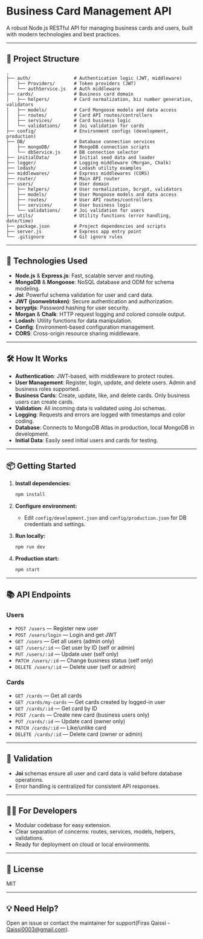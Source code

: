# Business Card Management API

A robust Node.js RESTful API for managing business cards and users, built with modern technologies and best practices.

---

## 📁 Project Structure

```
.
├── auth/                # Authentication logic (JWT, middleware)
│   ├── Providers/       # Token providers (JWT)
│   └── authService.js   # Auth middleware
├── cards/               # Business card domain
│   ├── helpers/         # Card normalization, biz number generation, validators
│   ├── models/          # Card Mongoose models and data access
│   ├── routes/          # Card API routes/controllers
│   ├── services/        # Card business logic
│   └── validations/     # Joi validation for cards
├── config/              # Environment configs (development, production)
├── DB/                  # Database connection services
│   ├── mongoDB/         # MongoDB connection scripts
│   └── dbService.js     # DB connection selector
├── initialData/         # Initial seed data and loader
├── logger/              # Logging middleware (Morgan, Chalk)
├── lodash/              # Lodash utility examples
├── middlewares/         # Express middlewares (CORS)
├── router/              # Main API router
├── users/               # User domain
│   ├── helpers/         # User normalization, bcrypt, validators
│   ├── models/          # User Mongoose models and data access
│   ├── routes/          # User API routes/controllers
│   ├── services/        # User business logic
│   └── validations/     # Joi validation for users
├── utils/               # Utility functions (error handling, date/time)
├── package.json         # Project dependencies and scripts
├── server.js            # Express app entry point
└── .gitignore           # Git ignore rules
```

---

## 🚀 Technologies Used

- **Node.js** & **Express.js**: Fast, scalable server and routing.
- **MongoDB** & **Mongoose**: NoSQL database and ODM for schema modeling.
- **Joi**: Powerful schema validation for user and card data.
- **JWT (jsonwebtoken)**: Secure authentication and authorization.
- **bcryptjs**: Password hashing for user security.
- **Morgan** & **Chalk**: HTTP request logging and colored console output.
- **Lodash**: Utility functions for data manipulation.
- **Config**: Environment-based configuration management.
- **CORS**: Cross-origin resource sharing middleware.

---

## 🛠️ How It Works

- **Authentication**: JWT-based, with middleware to protect routes.
- **User Management**: Register, login, update, and delete users. Admin and business roles supported.
- **Business Cards**: Create, update, like, and delete cards. Only business users can create cards.
- **Validation**: All incoming data is validated using Joi schemas.
- **Logging**: Requests and errors are logged with timestamps and color coding.
- **Database**: Connects to MongoDB Atlas in production, local MongoDB in development.
- **Initial Data**: Easily seed initial users and cards for testing.

---

## 📦 Getting Started

1. **Install dependencies:**
   ```sh
   npm install
   ```

2. **Configure environment:**
   - Edit `config/development.json` and `config/production.json` for DB credentials and settings.

3. **Run locally:**
   ```sh
   npm run dev
   ```

4. **Production start:**
   ```sh
   npm start
   ```

---

## 📚 API Endpoints

### Users

- `POST /users` — Register new user
- `POST /users/login` — Login and get JWT
- `GET /users` — Get all users (admin only)
- `GET /users/:id` — Get user by ID (self or admin)
- `PUT /users/:id` — Update user (self only)
- `PATCH /users/:id` — Change business status (self only)
- `DELETE /users/:id` — Delete user (self or admin)

### Cards

- `GET /cards` — Get all cards
- `GET /cards/my-cards` — Get cards created by logged-in user
- `GET /cards/:id` — Get card by ID
- `POST /cards` — Create new card (business users only)
- `PUT /cards/:id` — Update card (owner only)
- `PATCH /cards/:id` — Like/unlike card
- `DELETE /cards/:id` — Delete card (owner or admin)

---

## 📝 Validation

- **Joi** schemas ensure all user and card data is valid before database operations.
- Error handling is centralized for consistent API responses.

---

## 👨‍💻 For Developers

- Modular codebase for easy extension.
- Clear separation of concerns: routes, services, models, helpers, validations.
- Ready for deployment on cloud or local environments.

---

## 📖 License

MIT

---

## 💡 Need Help?

Open an issue or contact the maintainer for support(Firas Qaissi - Qaissi0003@gmail.com).
